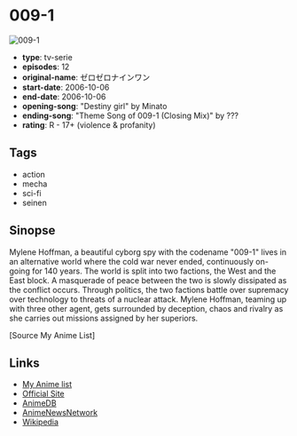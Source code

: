 # 009-1

![009-1](https://cdn.myanimelist.net/images/anime/11/19998.jpg)

-   **type**: tv-serie
-   **episodes**: 12
-   **original-name**: ゼロゼロナインワン
-   **start-date**: 2006-10-06
-   **end-date**: 2006-10-06
-   **opening-song**: "Destiny girl" by Minato
-   **ending-song**: "Theme Song of 009-1 (Closing Mix)" by ???
-   **rating**: R - 17+ (violence & profanity)

## Tags

-   action
-   mecha
-   sci-fi
-   seinen

## Sinopse

Mylene Hoffman, a beautiful cyborg spy with the codename "009-1" lives in an alternative world where the cold war never ended, continuously on-going for 140 years. The world is split into two factions, the West and the East block. A masquerade of peace between the two is slowly dissipated as the conflict occurs. Through politics, the two factions battle over supremacy over technology to threats of a nuclear attack. Mylene Hoffman, teaming up with three other agent, gets surrounded by deception, chaos and rivalry as she carries out missions assigned by her superiors.

[Source My Anime List]

## Links

-   [My Anime list](https://myanimelist.net/anime/1583/009-1)
-   [Official Site](http://www.tbs.co.jp/anime/009-1/)
-   [AnimeDB](http://anidb.info/perl-bin/animedb.pl?show=anime&aid=4637)
-   [AnimeNewsNetwork](http://www.animenewsnetwork.com/encyclopedia/anime.php?id=6862)
-   [Wikipedia](http://en.wikipedia.org/wiki/009-1)
